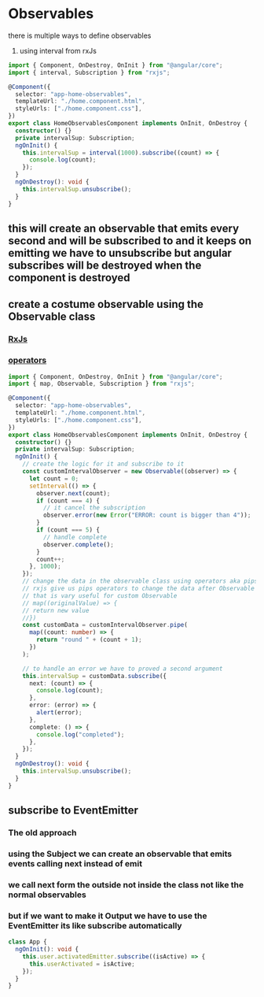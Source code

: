# Observables

there is multiple ways to define observables

1. using interval from rxJs

```ts
import { Component, OnDestroy, OnInit } from "@angular/core";
import { interval, Subscription } from "rxjs";

@Component({
  selector: "app-home-observables",
  templateUrl: "./home.component.html",
  styleUrls: ["./home.component.css"],
})
export class HomeObservablesComponent implements OnInit, OnDestroy {
  constructor() {}
  private intervalSup: Subscription;
  ngOnInit() {
    this.intervalSup = interval(1000).subscribe((count) => {
      console.log(count);
    });
  }
  ngOnDestroy(): void {
    this.intervalSup.unsubscribe();
  }
}
```

## this will create an observable that emits every second and will be subscribed to and it keeps on emitting we have to unsubscribe but angular subscribes will be destroyed when the component is destroyed

## create a costume observable using the Observable class

### [RxJs](https://rxjs.dev/guide/overview)

### [operators](https://rxjs.dev/guide/operators)

```ts
import { Component, OnDestroy, OnInit } from "@angular/core";
import { map, Observable, Subscription } from "rxjs";

@Component({
  selector: "app-home-observables",
  templateUrl: "./home.component.html",
  styleUrls: ["./home.component.css"],
})
export class HomeObservablesComponent implements OnInit, OnDestroy {
  constructor() {}
  private intervalSup: Subscription;
  ngOnInit() {
    // create the logic for it and subscribe to it
    const customIntervalObserver = new Observable((observer) => {
      let count = 0;
      setInterval(() => {
        observer.next(count);
        if (count === 4) {
          // it cancel the subscription
          observer.error(new Error("ERROR: count is bigger than 4"));
        }
        if (count === 5) {
          // handle complete
          observer.complete();
        }
        count++;
      }, 1000);
    });
    // change the data in the observable class using operators aka pips
    // rxjs give us pips operators to change the data after Observable class have been created
    // that is vary useful for custom Observable
    // map((originalValue) => {
    // return new value
    //})
    const customData = customIntervalObserver.pipe(
      map((count: number) => {
        return "round " + (count + 1);
      })
    );

    // to handle an error we have to proved a second argument
    this.intervalSup = customData.subscribe({
      next: (count) => {
        console.log(count);
      },
      error: (error) => {
        alert(error);
      },
      complete: () => {
        console.log("completed");
      },
    });
  }
  ngOnDestroy(): void {
    this.intervalSup.unsubscribe();
  }
}
```

## subscribe to EventEmitter

### The old approach

### using the Subject we can create an observable that emits events calling next instead of emit

### we call next form the outside not inside the class not like the normal observables

### but if we want to make it Output we have to use the EventEmitter its like subscribe automatically

```ts
class App {
  ngOnInit(): void {
    this.user.activatedEmitter.subscribe((isActive) => {
      this.userActivated = isActive;
    });
  }
}
```
